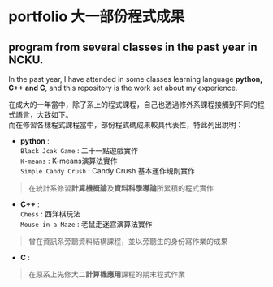# portfolio 大一部份程式成果
## program from several classes in the past year in NCKU.

In the past year, I have attended in some classes learning language **python, C++ and C**, and this repository is the work set about my experience.  

在成大的一年當中，除了系上的程式課程，自己也透過修外系課程接觸到不同的程式語言，大致如下。  
而在修習各樣程式課程當中，部份程式碼成果較具代表性，特此列出說明：

* **python** :   
`Black Jcak Game` : 二十一點遊戲實作  
`K-means` : K-means演算法實作  
`Simple Candy Crush` : Candy Crush 基本運作規則實作  
> 在統計系修習**計算機概論**及**資料科學導論**所累積的程式實作

* **C++** :   
`Chess` : 西洋棋玩法  
`Mouse in a Maze` : 老鼠走迷宮演算法實作  
> 曾在資訊系旁聽資料結構課程，並以旁聽生的身份寫作業的成果

* **C** :   
> 在原系上先修大二**計算機應用**課程的期末程式作業
